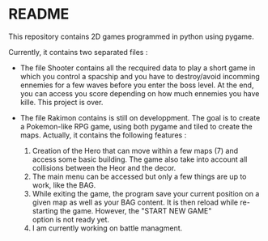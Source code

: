 # README

This repository contains 2D games programmed in python using pygame.

Currently, it contains two separated files :

- The file Shooter contains all the recquired data to play a short game in which you control a spacship and you have to destroy/avoid incomming ennemies for a few waves before you enter the boss level. At the end, you can access you score depending on how much ennemies you have kille. This project is over.

- The file Rakimon contains is still on developpment. The goal is to create a Pokemon-like RPG game, using both pygame and tiled to create the maps. Actually, it contains the following features :

   1. Creation of the Hero that can move within a few maps (7) and access some basic building. The game also take into account all collisions between the Heor and the decor.
   2. The main menu can be accessed but only a few things are up to work, like the BAG.
   3. While exiting the game, the program save your current position on a given map as well as your BAG content. It is then reload while re-starting the game. However, the "START NEW GAME"     
      option is not ready yet.
   4. I am currently working on battle managment.
